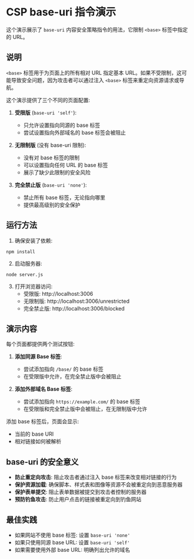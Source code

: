 # CSP base-uri 指令演示

这个演示展示了 `base-uri` 内容安全策略指令的用法，它限制 `<base>` 标签中指定的 URL。

## 说明

`<base>` 标签用于为页面上的所有相对 URL 指定基本 URL。如果不受限制，这可能导致安全问题，因为攻击者可以通过注入 `<base>` 标签来重定向资源请求或导航。

这个演示提供了三个不同的页面配置:

1. **受限版** (`base-uri 'self'`):
   - 只允许设置指向同源的 base 标签
   - 尝试设置指向外部域名的 base 标签会被阻止

2. **无限制版** (没有 base-uri 限制):
   - 没有对 base 标签的限制
   - 可以设置指向任何 URL 的 base 标签
   - 展示了缺少此限制的安全风险

3. **完全禁止版** (`base-uri 'none'`):
   - 禁止所有 base 标签，无论指向哪里
   - 提供最高级别的安全保护

## 运行方法

1. 确保安装了依赖:
```
npm install
```

2. 启动服务器:
```
node server.js
```

3. 打开浏览器访问:
   - 受限版: http://localhost:3006
   - 无限制版: http://localhost:3006/unrestricted
   - 完全禁止版: http://localhost:3006/blocked

## 演示内容

每个页面都提供两个测试按钮:

1. **添加同源 Base 标签**:
   - 尝试添加指向 `/base/` 的 base 标签
   - 在受限版中允许，在完全禁止版中会被阻止

2. **添加外部域名 Base 标签**:
   - 尝试添加指向 `https://example.com/` 的 base 标签
   - 在受限版和完全禁止版中会被阻止，在无限制版中允许

添加 base 标签后，页面会显示:
- 当前的 base URI
- 相对链接如何被解析

## base-uri 的安全意义

- **防止重定向攻击**: 阻止攻击者通过注入 base 标签来改变相对链接的行为
- **保护资源加载**: 确保脚本、样式表和图像等资源不会被重定向到恶意服务器
- **保护表单提交**: 阻止表单数据被提交到攻击者控制的服务器
- **预防钓鱼攻击**: 防止用户点击的链接被重定向到钓鱼网站

## 最佳实践

- 如果网站不使用 base 标签: 设置 `base-uri 'none'`
- 如果只使用同源 base URL: 设置 `base-uri 'self'`
- 如果需要使用外部 base URL: 明确列出允许的域名 